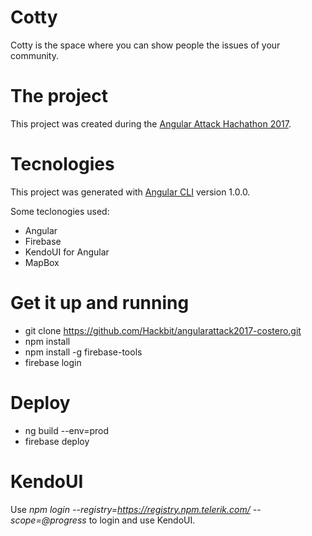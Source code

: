 # Cotty

Cotty is the space where you can show people the issues of your community. 


# The project

This project was created during the [Angular Attack Hachathon 2017](http://www.angularattack.com/).

# Tecnologies

This project was generated with [Angular CLI](https://github.com/angular/angular-cli) version 1.0.0.

Some teclonogies used:

* Angular
* Firebase
* KendoUI for Angular
* MapBox

# Get it up and running
* git clone https://github.com/Hackbit/angularattack2017-costero.git
* npm install
* npm install -g firebase-tools
* firebase login

# Deploy
* ng build --env=prod
* firebase deploy

# KendoUI
Use *npm login --registry=https://registry.npm.telerik.com/ --scope=@progress* to login and use KendoUI.
